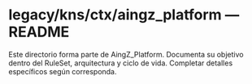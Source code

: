 # legacy/kns/ctx/aingz_platform — README

Este directorio forma parte de AingZ_Platform. Documenta su objetivo dentro del RuleSet, arquitectura y ciclo de vida. Completar detalles específicos según corresponda.
